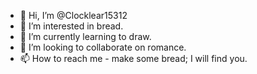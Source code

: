 - 👋 Hi, I’m @Clocklear15312
- 👀 I’m interested in bread.
- 🌱 I’m currently learning to draw.
- 💞️ I’m looking to collaborate on romance.
- 📫 How to reach me - make some bread; I will find you.

<!---
Clocklear15312/Clocklear15312 is a ✨ special ✨ repository because its `README.md` (this file) appears on your GitHub profile.
You can click the Preview link to take a look at your changes.
--->
